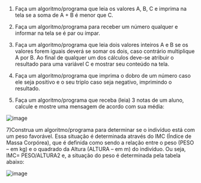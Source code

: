 1. Faça um algoritmo/programa que leia os valores A, B, C e imprima na tela se a soma de A + B é menor que C. 

2) Faça um algoritmo/programa para receber um número qualquer e informar na tela se é par ou ímpar. 

3) Faça um algoritmo/programa que leia dois valores inteiros A e B se os valores forem iguais deverá se somar os dois, 
caso contrário multiplique A por B. Ao final de qualquer um dos cálculos deve-se atribuir o resultado para uma variável C 
e mostrar seu conteúdo na tela. 

5) Faça um algoritmo/programa que imprima o dobro de um número caso ele seja positivo e o seu triplo caso seja negativo, 
imprimindo o resultado. 

6) Faça um algoritmo/programa  que receba (leia) 3 notas de um aluno, calcule e mostre uma mensagem de acordo com sua média:

![image](https://user-images.githubusercontent.com/107773315/228361245-b57a87c3-07ec-4e84-aad5-4f03fa7da600.png)

7)Construa um algoritmo/programa para determinar se o indivíduo está com um peso favorável. Essa situação é determinada 
através do IMC (Índice de Massa Corpórea), que é definida como sendo a relação entre o peso (PESO – em kg) e o quadrado 
da Altura (ALTURA – em m) do indivíduo. Ou seja,
IMC= PESO/ALTURA2
e, a situação do peso é determinada pela tabela abaixo:

![image](https://user-images.githubusercontent.com/107773315/228361344-0d45c8ca-48d0-415d-8c8c-48e4693eac67.png)
